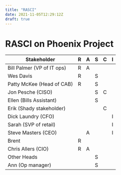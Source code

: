 ```yaml
---
title: "RASCI"
date: 2021-11-05T12:29:12Z
draft: true
---
```


# RASCI on Phoenix Project

| Stakeholder                | R | A | S | C | I |
|----------------------------|---|---|---|---|---|
| Bill Palmer (VP of IT ops) | R | A |   |   |   |
| Wes Davis                  | R |   | S |   |   |
| Patty McKee (Head of CAB)  | R |   | S |   |   |
| Jon Pesche (CISO)          |   |   | S | C |   |
| Ellen (Bills Assistant)    |   |   | S |   |   |
| Erik (Shady stakeholder)   |   |   |   | C |   |
| Dick Laundry (CFO)         |   |   |   |   | I |
| Sarah (SVP of retail)      |   |   |   |   | I |
| Steve Masters (CEO)        |   | A |   |   | I |
| Brent                      | R |   |   |   |   |
| Chris Allers (CIO)         | R | A |   |   |   |
| Other Heads                |   |   | S |   |   |
| Ann (Op manager)           |   |   | S |   |   |
